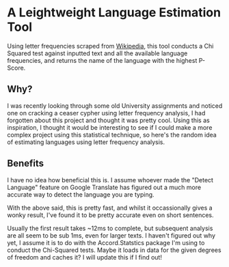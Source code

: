 # A Leightweight Language Estimation Tool
Using letter frequencies scraped from [Wikipedia](https://en.wikipedia.org/wiki/Letter_frequency), this tool conducts a Chi Squared test against inputted text and all the available language frequencies, and returns the name of the language with the highest P-Score.

## Why?
I was recently looking through some old University assignments and noticed one on cracking a ceaser cypher using letter frequency analysis, I had forgotten about this project and thought it was pretty cool.
Using this as inspiration, I thought it would be interesting to see if I could make a more complex project using this statistical technique, so here's the random idea of estimating languages using letter frequency analysis.

## Benefits
I have no idea how beneficial this is. I assume whoever made the "Detect Language" feature on Google Translate has figured out a much more accurate way to detect the language you are typing.

With the above said, this is pretty fast, and whilst it occassionally gives a wonky result, I've found it to be pretty accurate even on short sentences.

Usually the first result takes ~12ms to complete, but subsequent analysis are all seem to be sub 1ms, even for larger texts. I haven't figured out why yet, I assume it is to do with the Accord.Statstics package I'm using to conduct the Chi-Squared tests. Maybe it loads in data for the given degrees of freedom and caches it? I will update this if I find out!
